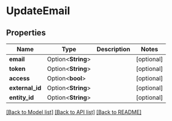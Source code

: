 # UpdateEmail

## Properties

Name | Type | Description | Notes
------------ | ------------- | ------------- | -------------
**email** | Option<**String**> |  | [optional]
**token** | Option<**String**> |  | [optional]
**access** | Option<**bool**> |  | [optional]
**external_id** | Option<**String**> |  | [optional]
**entity_id** | Option<**String**> |  | [optional]

[[Back to Model list]](../README.md#documentation-for-models) [[Back to API list]](../README.md#documentation-for-api-endpoints) [[Back to README]](../README.md)
